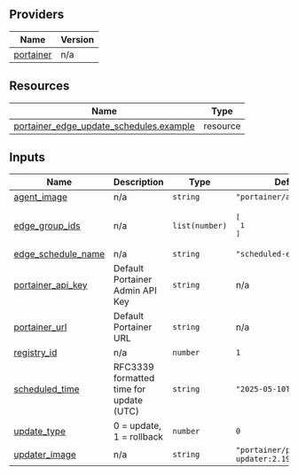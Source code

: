 <!-- BEGIN_TF_DOCS -->


## Providers

| Name | Version |
|------|---------|
| <a name="provider_portainer"></a> [portainer](#provider\_portainer) | n/a |

## Resources

| Name | Type |
|------|------|
| [portainer_edge_update_schedules.example](https://registry.terraform.io/providers/portainer/portainer/latest/docs/resources/edge_update_schedules) | resource |

## Inputs

| Name | Description | Type | Default | Required |
|------|-------------|------|---------|:--------:|
| <a name="input_agent_image"></a> [agent\_image](#input\_agent\_image) | n/a | `string` | `"portainer/agent:2.19.0"` | no |
| <a name="input_edge_group_ids"></a> [edge\_group\_ids](#input\_edge\_group\_ids) | n/a | `list(number)` | <pre>[<br/>  1<br/>]</pre> | no |
| <a name="input_edge_schedule_name"></a> [edge\_schedule\_name](#input\_edge\_schedule\_name) | n/a | `string` | `"scheduled-edge-update"` | no |
| <a name="input_portainer_api_key"></a> [portainer\_api\_key](#input\_portainer\_api\_key) | Default Portainer Admin API Key | `string` | n/a | yes |
| <a name="input_portainer_url"></a> [portainer\_url](#input\_portainer\_url) | Default Portainer URL | `string` | n/a | yes |
| <a name="input_registry_id"></a> [registry\_id](#input\_registry\_id) | n/a | `number` | `1` | no |
| <a name="input_scheduled_time"></a> [scheduled\_time](#input\_scheduled\_time) | RFC3339 formatted time for update (UTC) | `string` | `"2025-05-10T10:00:00Z"` | no |
| <a name="input_update_type"></a> [update\_type](#input\_update\_type) | 0 = update, 1 = rollback | `number` | `0` | no |
| <a name="input_updater_image"></a> [updater\_image](#input\_updater\_image) | n/a | `string` | `"portainer/portainer-updater:2.19.0"` | no |
<!-- END_TF_DOCS -->